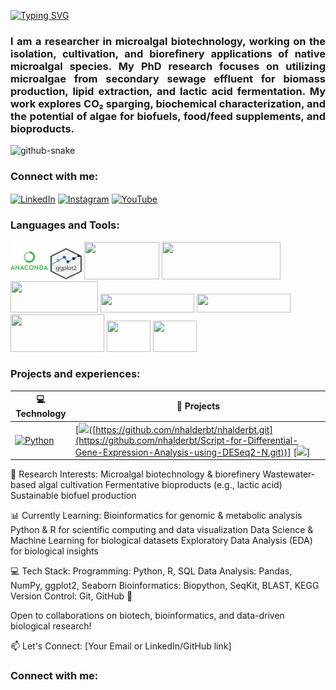 [![Typing SVG](https://readme-typing-svg.demolab.com/?lines=Hi+👋+,+I'm+Nirmalya;Welcome+to+my+Github)](https://git.io/typing-svg)

<h3 style="text-align: justify;">
  
I am a researcher in microalgal biotechnology, working on the isolation, cultivation, and biorefinery applications of native microalgal species. My PhD research focuses on utilizing microalgae from secondary sewage effluent for biomass production, lipid extraction, and lactic acid fermentation. My work explores CO₂ sparging, biochemical characterization, and the potential of algae for biofuels, food/feed supplements, and bioproducts.
</h3>

<picture>
  <source media="(prefers-color-scheme: dark)" srcset="https://raw.githubusercontent.com/tobiasmeyhoefer/tobiasmeyhoefer/output/github-snake-dark.svg" />
  <source media="(prefers-color-scheme: light)" srcset="https://raw.githubusercontent.com/tobiasmeyhoefer/tobiasmeyhoefer/output/github-snake.svg" />
  <img alt="github-snake" src="https://raw.githubusercontent.com/tobiasmeyhoefer/tobiasmeyhoefer/output/github-snake.svg" />
</picture>


<h3 align="left">Connect with me:</h3>
<p align="left">
  <a href="https://www.linkedin.com/in/nirmalya-halder/" target="blank"><img align="center" src="https://raw.githubusercontent.com/rahuldkjain/github-profile-readme-generator/master/src/images/icons/Social/linked-in-alt.svg" alt="LinkedIn" height="30" width="40" /></a>
  <a href="https://instagram.com/devopsshack" target="blank"><img align="center" src="https://raw.githubusercontent.com/rahuldkjain/github-profile-readme-generator/master/src/images/icons/Social/instagram.svg" alt="Instagram" height="30" width="40" /></a>
  <a href="https://www.youtube.com/channel/UC1XLb_DoX2eNWGKjkh2epwA" target="blank"><img align="center" src="https://raw.githubusercontent.com/rahuldkjain/github-profile-readme-generator/master/src/images/icons/Social/youtube.svg" alt="YouTube" height="30" width="40" /></a>
</p>

<h3 align="left">Languages and Tools:</h3>

  <a href="https://zapier.com" target="_blank"><img src="https://github.com/devicons/devicon/blob/master/icons/anaconda/anaconda-original-wordmark.svg" width="60" height="60"/></a>
<a href="https://zapier.com" target="_blank"><img src="https://github.com/max-mapper/hexbin/blob/gh-pages/vector/ggplot2.svg" width="50" height="50"/></a>
<a href="https://zapier.com" target="_blank"><img src="https://github.com/gilbarbara/logos/blob/main/logos/seaborn.svg" width="120" height="60"/></a>
<a href="https://zapier.com" target="_blank"><img src="https://upload.wikimedia.org/wikipedia/commons/9/9f/Pandas_logo_2016.svg" width="190" height="60"/></a>
<a href="https://zapier.com" target="_blank"><img src="https://upload.wikimedia.org/wikipedia/commons/1/1a/NumPy_logo.svg" width="140" height="50"/></a>
<a href="https://zapier.com" target="_blank"><img src="https://upload.wikimedia.org/wikipedia/commons/f/f4/Kaggle_Logo.svg" width="150" height="30"/></a>
<a href="https://zapier.com" target="_blank"><img src="https://upload.wikimedia.org/wikipedia/en/5/56/Matplotlib_logo.svg" width="150" height="30"/></a>
<a href="https://zapier.com" target="_blank"><img src="https://www.vectorlogo.zone/logos/plotly/plotly-ar21~bgwhite.svg" width="150" height="60"/></a>
<a href="https://zapier.com" target="_blank"><img src="https://www.vectorlogo.zone/logos/r-project/r-project-official.svg" width="70" height="50"/></a>
<a href="https://zapier.com" target="_blank"><img src="https://github.com/benc-uk/icon-collection/blob/master/azure-docs/logo_vs-code.svg" width="70" height="50"/></a>
</p>



<h3 align="left">Projects and experiences:</h3>

<!-- START OF PROFILE STACK, DO NOT REMOVE -->
| 💻 **Technology** | 🚀 **Projects** |
| - | - |
| [![Python](https://img.shields.io/static/v1?label=&message=Python&color=3776AB&logo=Python&logoColor=FFFFFF)](https://www.python.org/) | [![](https://www.sc-best-practices.org/_images/differential_gene_expression.jpg)([https://github.com/nhalderbt/nhalderbt.git](https://github.com/nhalderbt/Script-for-Differential-Gene-Expression-Analysis-using-DESeq2-N.git))] [![]([[https://github.com/nhalderbt/Script-for-Differential-Gene-Expression-Analysis-using-DESeq2-N.git](https://images.squarespace-cdn.com/content/v1/5e223cac4610b208610b2989/1590182936929-62O0K386DL18FTUATTCI/Pink-Ribbon.jpg?format=750w)](https://github.com/nhalderbt/Breast_cancer_EDA.git))] |

<!-- END OF PROFILE STACK, DO NOT REMOVE -->
  
🔬 Research Interests: 
Microalgal biotechnology & biorefinery 
Wastewater-based algal cultivation 
Fermentative bioproducts (e.g., lactic acid) 
Sustainable biofuel production 
  
📊 Currently Learning: 
Bioinformatics for genomic & metabolic analysis 
Python & R for scientific computing and data visualization 
Data Science & Machine Learning for biological datasets 
Exploratory Data Analysis (EDA) for biological insights 

💻 Tech Stack: 
Programming: Python, R, SQL 
Data Analysis: Pandas, NumPy, ggplot2, Seaborn 
Bioinformatics: Biopython, SeqKit, BLAST, KEGG 
Version Control: Git, GitHub 🚀 

Open to collaborations on biotech, bioinformatics, and data-driven biological research! 

📫 Let's Connect: [Your Email or LinkedIn/GitHub link]</h3>

<h3 align="left">Connect with me:</h3>
<p align="left">
</p>

